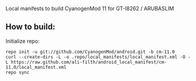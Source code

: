 Local manifests to build CyanogenMod 11 for GT-I8262 / ARUBASLIM

How to build:
-------------

Initialize repo:

    repo init -u git://github.com/CyanogenMod/android.git -b cm-11.0
    curl --create-dirs -L -o .repo/local_manifests/local_manifest.xml -O -L https://raw.github.com/ali-filth/android_local_manifest/cm-11.0/local_manifest.xml
    repo sync

